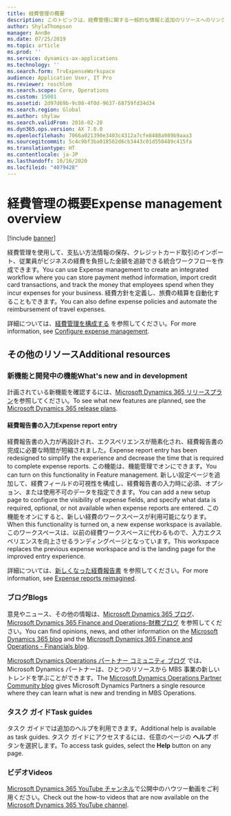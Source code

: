 ```yaml
---
title: 経費管理の概要
description: このトピックは、経費管理に関する一般的な情報と追加のリソースへのリンクについて説明します。 経費管理を使用して、支払い方法情報の保存、クレジットカード取引のインポート、従業員がビジネスの経費を負担した金額を追跡できる統合ワークフローを作成できます。
author: ShylaThompson
manager: AnnBe
ms.date: 07/25/2019
ms.topic: article
ms.prod: ''
ms.service: dynamics-ax-applications
ms.technology: ''
ms.search.form: TrvExpenseWorkspace
audience: Application User, IT Pro
ms.reviewer: roschlom
ms.search.scope: Core, Operations
ms.custom: 15001
ms.assetid: 2d97d69b-9c08-4f0d-9637-68759fd34d34
ms.search.region: Global
ms.author: shylaw
ms.search.validFrom: 2016-02-28
ms.dyn365.ops.version: AX 7.0.0
ms.openlocfilehash: 7066a021390e3403c4312a7cfe8488a989b9aaa3
ms.sourcegitcommit: 5c4c9bf3ba018562d6cb3443c01d550489c415fa
ms.translationtype: HT
ms.contentlocale: ja-JP
ms.lasthandoff: 10/16/2020
ms.locfileid: "4079428"
---
```

# <a name="expense-management-overview"></a><span data-ttu-id="4f2ae-104">経費管理の概要</span><span class="sxs-lookup"><span data-stu-id="4f2ae-104">Expense management overview</span></span>

[!include [banner](../includes/banner.md)]

<span data-ttu-id="4f2ae-105">経費管理を使用して、支払い方法情報の保存、クレジットカード取引のインポート、従業員がビジネスの経費を負担した金額を追跡できる統合ワークフローを作成できます。</span><span class="sxs-lookup"><span data-stu-id="4f2ae-105">You can use Expense management to create an integrated workflow where you can store payment method information, import credit card transactions, and track the money that employees spend when they incur expenses for your business.</span></span> <span data-ttu-id="4f2ae-106">経費方針を定義し、旅費の精算を自動化することもできます。</span><span class="sxs-lookup"><span data-stu-id="4f2ae-106">You can also define expense policies and automate the reimbursement of travel expenses.</span></span>

<span data-ttu-id="4f2ae-107">詳細については、[経費管理を構成する](plan-expense-management.md) を参照してください。</span><span class="sxs-lookup"><span data-stu-id="4f2ae-107">For more information, see [Configure expense management](plan-expense-management.md).</span></span>

## <a name="additional-resources"></a><span data-ttu-id="4f2ae-108">その他のリソース</span><span class="sxs-lookup"><span data-stu-id="4f2ae-108">Additional resources</span></span>

### <a name="whats-new-and-in-development"></a><span data-ttu-id="4f2ae-109">新機能と開発中の機能</span><span class="sxs-lookup"><span data-stu-id="4f2ae-109">What's new and in development</span></span>

<span data-ttu-id="4f2ae-110">計画されている新機能を確認するには、[Microsoft Dynamics 365 リリースプラン](https://go.microsoft.com/fwlink/?linkid=2010158)を参照してください。</span><span class="sxs-lookup"><span data-stu-id="4f2ae-110">To see what new features are planned, see the [Microsoft Dynamics 365 release plans](https://go.microsoft.com/fwlink/?linkid=2010158).</span></span>

#### <a name="expense-report-entry"></a><span data-ttu-id="4f2ae-111">経費報告書の入力</span><span class="sxs-lookup"><span data-stu-id="4f2ae-111">Expense report entry</span></span>

<span data-ttu-id="4f2ae-112">経費報告書の入力が再設計され、エクスペリエンスが簡素化され、経費報告書の完成に必要な時間が短縮されました。</span><span class="sxs-lookup"><span data-stu-id="4f2ae-112">Expense report entry has been redesigned to simplify the experience and decrease the time that is required to complete expense reports.</span></span> <span data-ttu-id="4f2ae-113">この機能は、機能管理でオンにできます。</span><span class="sxs-lookup"><span data-stu-id="4f2ae-113">You can turn on this functionality in Feature management.</span></span> <span data-ttu-id="4f2ae-114">新しい設定ページを追加して、経費フィールドの可視性を構成し、経費報告書の入力時に必須、オプション、または使用不可のデータを指定できます。</span><span class="sxs-lookup"><span data-stu-id="4f2ae-114">You can add a new setup page to configure the visibility of expense fields, and specify what data is required, optional, or not available when expense reports are entered.</span></span> <span data-ttu-id="4f2ae-115">この機能をオンにすると、新しい経費のワークスペースが利用可能になります。</span><span class="sxs-lookup"><span data-stu-id="4f2ae-115">When this functionality is turned on, a new expense workspace is available.</span></span> <span data-ttu-id="4f2ae-116">このワークスペースは、以前の経費ワークスペースに代わるもので、入力エクスペリエンスを向上させるランディングページとなっています。</span><span class="sxs-lookup"><span data-stu-id="4f2ae-116">This workspace replaces the previous expense workspace and is the landing page for the improved entry experience.</span></span>

<span data-ttu-id="4f2ae-117">詳細については、[新しくなった経費報告書](ExpenseWorkspaceNew.md) を参照してください。</span><span class="sxs-lookup"><span data-stu-id="4f2ae-117">For more information, see [Expense reports reimagined](ExpenseWorkspaceNew.md).</span></span>

### <a name="blogs"></a><span data-ttu-id="4f2ae-118">ブログ</span><span class="sxs-lookup"><span data-stu-id="4f2ae-118">Blogs</span></span>

<span data-ttu-id="4f2ae-119">意見やニュース、その他の情報は、[Microsoft Dynamics 365 ブログ](https://community.dynamics.com/b/msftdynamicsblog?c=Enterprise)、[Microsoft Dynamics 365 Finance and Operations-財務ブログ](https://community.dynamics.com/365/financeandoperations/b/financials) を参照してください。</span><span class="sxs-lookup"><span data-stu-id="4f2ae-119">You can find opinions, news, and other information on the [Microsoft Dynamics 365 blog](https://community.dynamics.com/b/msftdynamicsblog?c=Enterprise) and the [Microsoft Dynamics 365 Finance and Operations - Financials blog](https://community.dynamics.com/365/financeandoperations/b/financials).</span></span>

<span data-ttu-id="4f2ae-120">[Microsoft Dynamics Operations パートナー コミュニティ ブログ](https://community.dynamics.com/partner/b/operationspartnercommunityblog) では、 Microsoft Dynamics パートナーは、ひとつのリソースから MBS 事業の新しいトレンドを学ぶことができます。</span><span class="sxs-lookup"><span data-stu-id="4f2ae-120">The [Microsoft Dynamics Operations Partner Community blog](https://community.dynamics.com/partner/b/operationspartnercommunityblog) gives Microsoft Dynamics Partners a single resource where they can learn what is new and trending in MBS Operations.</span></span>

### <a name="task-guides"></a><span data-ttu-id="4f2ae-121">タスク ガイド</span><span class="sxs-lookup"><span data-stu-id="4f2ae-121">Task guides</span></span>

<span data-ttu-id="4f2ae-122">タスク ガイドでは追加のヘルプを利用できます。</span><span class="sxs-lookup"><span data-stu-id="4f2ae-122">Additional help is available as task guides.</span></span> <span data-ttu-id="4f2ae-123">タスク ガイドにアクセスするには、任意のページの **ヘルプ** ボタンを選択します。</span><span class="sxs-lookup"><span data-stu-id="4f2ae-123">To access task guides, select the **Help** button on any page.</span></span>

### <a name="videos"></a><span data-ttu-id="4f2ae-124">ビデオ</span><span class="sxs-lookup"><span data-stu-id="4f2ae-124">Videos</span></span>

<span data-ttu-id="4f2ae-125">[Microsoft Dynamics 365 YouTube チャンネル](https://www.youtube.com/channel/UCJGCg4rB3QSs8y_1FquelBQ)で公開中のハウツー動画をご利用ください。</span><span class="sxs-lookup"><span data-stu-id="4f2ae-125">Check out the how-to videos that are now available on the [Microsoft Dynamics 365 YouTube channel](https://www.youtube.com/channel/UCJGCg4rB3QSs8y_1FquelBQ).</span></span>
